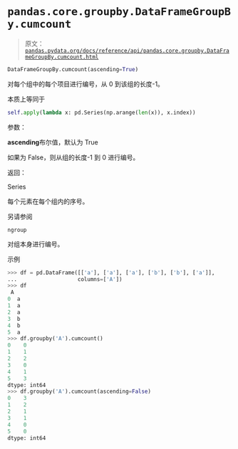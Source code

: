 # `pandas.core.groupby.DataFrameGroupBy.cumcount`

> 原文：[`pandas.pydata.org/docs/reference/api/pandas.core.groupby.DataFrameGroupBy.cumcount.html`](https://pandas.pydata.org/docs/reference/api/pandas.core.groupby.DataFrameGroupBy.cumcount.html)

```py
DataFrameGroupBy.cumcount(ascending=True)
```

对每个组中的每个项目进行编号，从 0 到该组的长度-1。

本质上等同于

```py
self.apply(lambda x: pd.Series(np.arange(len(x)), x.index)) 
```

参数：

**ascending**布尔值，默认为 True

如果为 False，则从组的长度-1 到 0 进行编号。

返回：

Series

每个元素在每个组内的序号。

另请参阅

`ngroup`

对组本身进行编号。

示例

```py
>>> df = pd.DataFrame([['a'], ['a'], ['a'], ['b'], ['b'], ['a']],
...                   columns=['A'])
>>> df
 A
0  a
1  a
2  a
3  b
4  b
5  a
>>> df.groupby('A').cumcount()
0    0
1    1
2    2
3    0
4    1
5    3
dtype: int64
>>> df.groupby('A').cumcount(ascending=False)
0    3
1    2
2    1
3    1
4    0
5    0
dtype: int64 
```
